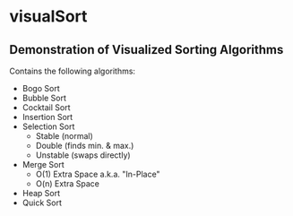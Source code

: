 # visualSort
## Demonstration of Visualized Sorting Algorithms

Contains the following algorithms:
* Bogo Sort
* Bubble Sort
* Cocktail Sort
* Insertion Sort
* Selection Sort
	* Stable (normal)
	* Double (finds min. & max.)
	* Unstable (swaps directly)
* Merge Sort
	* O(1) Extra Space a.k.a. "In-Place"
	* O(n) Extra Space
* Heap Sort
* Quick Sort
